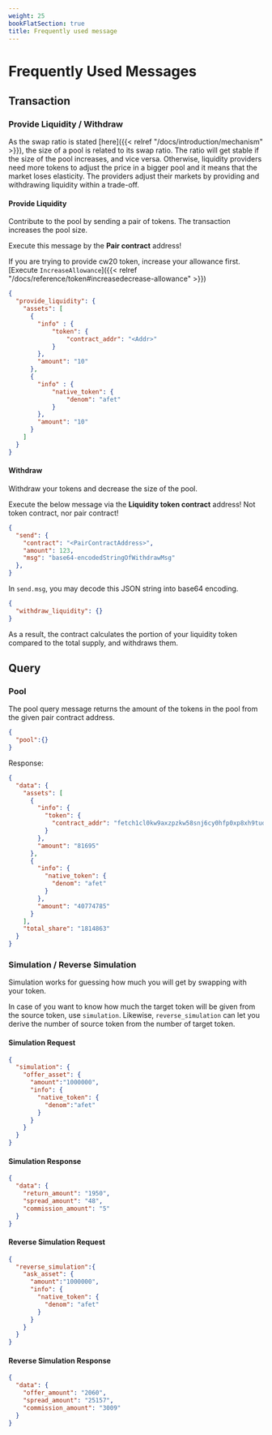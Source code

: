 ```yaml
---
weight: 25
bookFlatSection: true
title: Frequently used message
---
```


# Frequently Used Messages

## Transaction

### Provide Liquidity / Withdraw

As the swap ratio is stated [here]({{< relref "/docs/introduction/mechanism" >}}), the size of a pool is related to its swap ratio. The ratio will get stable if the size of the pool increases, and vice versa. Otherwise, liquidity providers need more tokens to adjust the price in a bigger pool and it means that the market loses elasticity. The providers adjust their markets by providing and withdrawing liquidity within a trade-off.

#### Provide Liquidity

Contribute to the pool by sending a pair of tokens. The transaction increases the pool size.

Execute this message by the **Pair contract** address!

If you are trying to provide cw20 token, increase your allowance first. [Execute `IncreaseAllowance`]({{< relref "/docs/reference/token#increasedecrease-allowance" >}})

```json
{
  "provide_liquidity": {
    "assets": [
      {
        "info" : {
            "token": {
                "contract_addr": "<Addr>"
            }
        },
        "amount": "10"
      },
      {
        "info" : {
            "native_token": {
                "denom": "afet"
            }
        },
        "amount": "10"
      }
    ]
  }
}
```

#### Withdraw

Withdraw your tokens and decrease the size of the pool.

Execute the below message via the **Liquidity token contract** address! Not token contract, nor pair contract!

```json
{
  "send": {
    "contract": "<PairContractAddress>",
    "amount": 123,
    "msg": "base64-encodedStringOfWithdrawMsg"
  },
}
```

In `send.msg`, you may decode this JSON string into base64 encoding.

```json
{
  "withdraw_liquidity": {}
}
```

As a result, the contract calculates the portion of your liquidity token compared to the total supply, and withdraws them.

## Query

### Pool

The pool query message returns the amount of the tokens in the pool from the given pair contract address.

```json
{
  "pool":{}
}
```

Response:

```json
{
  "data": {
    "assets": [
      {
        "info": {
          "token": {
            "contract_addr": "fetch1cl0kw9axzpzkw58snj6cy0hfp0xp8xh9tudpw2exvzuupn3fafwqqhjc24"
          }
        },
        "amount": "81695"
      },
      {
        "info": {
          "native_token": {
            "denom": "afet"
          }
        },
        "amount": "40774785"
      }
    ],
    "total_share": "1814863"
  }
}
```

### Simulation / Reverse Simulation

Simulation works for guessing how much you will get by swapping with your token.

In case of you want to know how much the target token will be given from the source token, use `simulation`. Likewise, `reverse_simulation` can let you derive the number of source token from the number of target token.

#### Simulation Request

```json
{
  "simulation": {
    "offer_asset": {
      "amount":"1000000",
      "info": {
        "native_token": {
          "denom":"afet"
        }
      }
    }
  }
}
```

#### Simulation Response

```json
{
  "data": {
    "return_amount": "1950",
    "spread_amount": "48",
    "commission_amount": "5"
  }
}
```

#### Reverse Simulation Request

```json
{
  "reverse_simulation":{
    "ask_asset": {
      "amount":"1000000",
      "info": {
        "native_token": {
          "denom": "afet"
        }
      }
    }
  }
}
```
#### Reverse Simulation Response
```json
{
  "data": {
    "offer_amount": "2060",
    "spread_amount": "25157",
    "commission_amount": "3009"
  }
}
```
